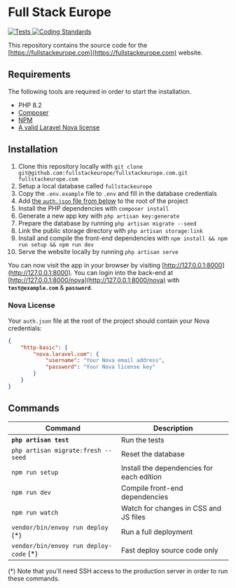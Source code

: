 # Full Stack Europe

<a href="https://github.com/fullstackeurope/fullstackeurope.com/actions?query=workflow%3ATests">
    <img src="https://github.com/fullstackeurope/fullstackeurope.com/workflows/Tests/badge.svg" alt="Tests" />
</a>
<a href="https://github.com/fullstackeurope/fullstackeurope.com/actions/workflows/coding-standards.yml">
    <img src="https://github.com/fullstackeurope/fullstackeurope.com/actions/workflows/coding-standards.yml/badge.svg" alt="Coding Standards" />
</a>

This repository contains the source code for the [https://fullstackeurope.com](https://fullstackeurope.com) website.

## Requirements

The following tools are required in order to start the installation.

- PHP 8.2
- [Composer](https://getcomposer.org/download/)
- [NPM](https://www.npmjs.com/get-npm)
- [A valid Laravel Nova license](https://nova.laravel.com)

## Installation

1. Clone this repository locally with `git clone git@github.com:fullstackeurope/fullstackeurope.com.git fullstackeurope.com`
2. Setup a local database called `fullstackeurope`
3. Copy the `.env.example` file to `.env` and fill in the database credentials
4. Add [the `auth.json` file from below](#nova-license) to the root of the project
5. Install the PHP dependencies with `composer install`
6. Generate a new app key with `php artisan key:generate`
7. Prepare the database by running `php artisan migrate --seed` 
8. Link the public storage directory with `php artisan storage:link`
9. Install and compile the front-end dependencies with `npm install && npm run setup && npm run dev`
10. Serve the website locally by running `php artisan serve`

You can now visit the app in your browser by visiting [http://127.0.0.1:8000](http://127.0.0.1:8000). You can login into the back-end at [http://127.0.0.1:8000/nova](http://127.0.0.1:8000/nova) with **`test@example.com`** & **`password`**.

### Nova License

Your `auth.json` file at the root of the project should contain your Nova credentials:

```json
{
    "http-basic": {
        "nova.laravel.com": {
            "username": "Your Nova email address",
            "password": "Your Nova license key"
        }
    }
}
```

## Commands

Command | Description
--- | ---
**`php artisan test`** | Run the tests
`php artisan migrate:fresh --seed` | Reset the database
`npm run setup` | Install the dependencies for each edition
`npm run dev` | Compile front-end dependencies
`npm run watch` | Watch for changes in CSS and JS files
`vendor/bin/envoy run deploy` (*) | Run a full deployment
`vendor/bin/envoy run deploy-code` (*) | Fast deploy source code only

(*) Note that you'll need SSH access to the production server in order to run these commands.
